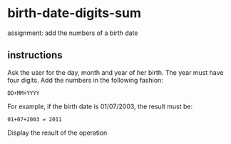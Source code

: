 # birth-date-digits-sum
assignment: add the numbers of a birth date

## instructions

Ask the user for the day, month and year of her birth.
The year must have four digits.
Add the numbers in the following fashion:

``` DD+MM+YYYY ```

For example, if the birth date is 01/07/2003, the result must be:

``` 01+07+2003 = 2011 ```

Display the result of the operation
